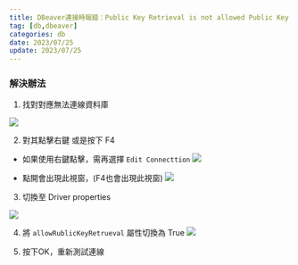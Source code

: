 ```yaml
---
title: DBeaver連接時報錯：Public Key Retrieval is not allowed Public Key Retrieval is not allowed
tag: [db,dbeaver]
categories: db
date: 2023/07/25
update: 2023/07/25
---
```


### 解決辦法


1. 找對對應無法連線資料庫

![](https://i.imgur.com/cgwisna.jpg)


2. 對其點擊右鍵 或是按下 F4

  - 如果使用右鍵點擊，需再選擇 `Edit Connecttion`
  ![](https://i.imgur.com/AL9gCL4.jpg)

  - 點開會出現此視窗，(F4也會出現此視窗)
  ![](https://i.imgur.com/mCgag08.jpg)

3. 切換至 Driver properties

![](https://i.imgur.com/XbZ1S0z.jpg)

4. 將 `allowRublicKeyRetrueval` 屬性切換為 True
![](https://i.imgur.com/Voe7OW2.jpg)

5. 按下OK，重新測試連線